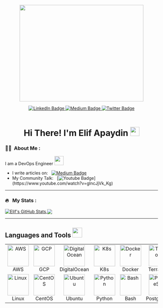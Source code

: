 <p align="center"><img src="https://media.giphy.com/media/13HgwGsXF0aiGY/giphy.gif" width="408" height="318"/></p>
<p align="center">
  <a href="https://www.linkedin.com/in/elifapaydin/">
    <img src="https://img.shields.io/badge/LinkedIn-blue?style=for-the-badge&logo=linkedin&logoColor=white" alt="LinkedIn Badge"/>
  </a>
  <a href="https://elifapaydin.medium.com/">
    <img src="https://img.shields.io/badge/Medium-12100E?style=for-the-badge&logo=medium&logoColor=white" alt="Medium Badge"/>
  </a>
  <a href="https://twitter.com/elifapaydin_">
    <img src="https://img.shields.io/badge/Twitter-blue?style=for-the-badge&logo=twitter&logoColor=white" alt="Twitter Badge"/>
  </a>
</p>
<p align="center"><img src="https://komarev.com/ghpvc/?username=elif-apaydin&style=flat-square&color=blue" alt=""></p>

<h1 align="center">Hi There! I'm Elif Apaydin <img src="https://media.giphy.com/media/hvRJCLFzcasrR4ia7z/giphy.gif" width="30px"></h1>

### :woman_technologist: &nbsp;About Me :
I am a DevOps Engineer <img src="https://media.giphy.com/media/WUlplcMpOCEmTGBtBW/giphy.gif" width="30">

- I write articles on: &nbsp; [![Medium Badge](https://img.shields.io/badge/Medium-12100E?style=for-the-badge&logo=medium&logoColor=white)](https://elifapaydin.medium.com/)
- My Community Talk: &nbsp; [![Youtube Badge](https://img.shields.io/badge/YouTube-FF0000?style=for-the-badge&logo=youtube&logoColor=white")](https://www.youtube.com/watch?v=glncJjVk_Kg)
---

### 🔥 &nbsp; My Stats :

<a href="https://github.com/elif-apaydin/elif-apaydin">
  <img align="center" src="https://github-readme-stats.vercel.app/api?username=elif-apaydin&show_icons=true&count_private=true&theme=codeSTACKr" alt="Elif's GitHub Stats" />
</a>
<a href="https://github.com/elif-apaydin/elif-apaydin">
  <img align="center" src="https://github-readme-stats.vercel.app/api/top-langs/?username=elif-apaydin&layout=compact&theme=codeSTACKr" />
</a>

---
<h2> Languages and Tools <img src = "https://media2.giphy.com/media/QssGEmpkyEOhBCb7e1/giphy.gif?cid=ecf05e47a0n3gi1bfqntqmob8g9aid1oyj2wr3ds3mg700bl&rid=giphy.gif" width = 32px> </h2>

<table>
  <tr>
    <td align="center" width="96">
        <a href="https://aws.amazon.com/" target="_blank" rel="noreferrer">
            <img src="https://cdn.jsdelivr.net/gh/devicons/devicon/icons/amazonwebservices/amazonwebservices-plain-wordmark.svg"
            alt="AWS" width="70" height="70"/>
        </a>
        <br> AWS
    </td>
    <td align="center" width="96">
        <a href="https://cloud.google.com/" target="_blank" rel="noreferrer">
            <img src="https://cdn.jsdelivr.net/gh/devicons/devicon/icons/googlecloud/googlecloud-original.svg" 
            alt="GCP" width="70" height="70"/>
        </a>
        <br> GCP
    </td>
      <td align="center" width="96">
        <a href="https://www.digitalocean.com/" target="_blank" rel="noreferrer">
            <img src="https://cdn.jsdelivr.net/gh/devicons/devicon/icons/digitalocean/digitalocean-original-wordmark.svg"
            alt="DigitalOcean" width="70" height="70"/>
        </a>
        <br> DigitalOcean
    </td>    
      <td align="center" width="96">
        <a href="https://kubernetes.io/" target="_blank" rel="noreferrer">
            <img src="https://www.vectorlogo.zone/logos/kubernetes/kubernetes-icon.svg" 
            alt="K8s" width="70" height="70"/>
        </a>
        <br> K8s
    </td>
      <td align="center" width="96">
        <a href="https://www.docker.com/" target="_blank" rel="noreferrer">
            <img src="https://cdn.jsdelivr.net/gh/devicons/devicon/icons/docker/docker-original.svg" 
            alt="Docker" width="70" height="70"/>
        </a>
        <br> Docker
    </td>    
      <td align="center" width="96">
        <a href="https://www.terraform.io/" target="_blank" rel="noreferrer">
            <img src="https://cdn.jsdelivr.net/gh/devicons/devicon/icons/terraform/terraform-original-wordmark.svg" 
            alt="Terraform" width="70" height="70"/>
        </a>
        <br> Terraform
    </td>
      <td align="center" width="96">
        <a href="https://www.ansible.com/" target="_blank" rel="noreferrer">
            <img src="https://cdn.jsdelivr.net/gh/devicons/devicon/icons/ansible/ansible-original-wordmark.svg" 
            alt="Ansible" width="70" height="70"/>
        </a>
        <br> Ansible
    </td>
      <td align="center" width="96">
        <a href="https://grafana.com/" target="_blank" rel="noreferrer">
            <img src="https://cdn.jsdelivr.net/gh/devicons/devicon/icons/grafana/grafana-original-wordmark.svg" 
            alt="Grafana" width="70" height="70"/>
        </a>
        <br> Grafana
    </td>    
  </tr>
  <tr>
      <td align="center" width="96">
        <a href="https://www.linux.org/" target="_blank" rel="noreferrer">
            <img src="https://cdn.jsdelivr.net/gh/devicons/devicon/icons/linux/linux-original.svg" 
            alt="Linux" width="70" height="70"/>
        </a>
        <br> Linux
    </td>
      <td align="center" width="96">
        <a href="https://www.centos.org/" target="_blank" rel="noreferrer">
            <img src="https://cdn.jsdelivr.net/gh/devicons/devicon/icons/centos/centos-original.svg"
            alt="CentOS" width="70" height="70"/>
        </a>
        <br> CentOS
    </td>
      <td align="center" width="96">
        <a href="https://ubuntu.com/" target="_blank" rel="noreferrer">
            <img src="https://cdn.jsdelivr.net/gh/devicons/devicon/icons/ubuntu/ubuntu-plain-wordmark.svg"
            alt="Ubuntu" width="70" height="70"/>
        </a>
        <br> Ubuntu
    </td>        
      <td align="center" width="96">
        <a href="https://www.python.org/" target="_blank" rel="noreferrer">
            <img src="https://cdn.jsdelivr.net/gh/devicons/devicon/icons/python/python-original-wordmark.svg" 
            alt="Python" width="70" height="70"/>
        </a>
        <br> Python
    </td>
      <td align="center" width="96">
        <a href="https://www.gnu.org/software/bash/" target="_blank" rel="noreferrer">
            <img src="https://cdn.jsdelivr.net/gh/devicons/devicon/icons/bash/bash-plain.svg" 
            alt="Bash" width="70" height="70"/>
        </a>
        <br> Bash
    </td>
      <td align="center" width="96">
        <a href="https://www.postgresql.org/" target="_blank" rel="noreferrer">
            <img src="https://cdn.jsdelivr.net/gh/devicons/devicon/icons/postgresql/postgresql-original.svg" 
            alt="PostgreSQL" width="70" height="70"/>
        </a>
        <br> PostgreSQL
    </td>
      <td align="center" width="96">
        <a href="https://www.elastic.co/" target="_blank" rel="noreferrer">
            <img src="https://www.vectorlogo.zone/logos/elastic/elastic-icon.svg" 
            alt="Elasticsearch" width="70" height="70"/>
        </a>
        <br> Elasticsearch
    </td>
  </tr>
</table>